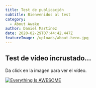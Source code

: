 ```yaml
---
title: Test de publicación
subtitle: Bienvenidos al test
category:
  - About Awake
author: Daniel Martínez
date: 2020-02-29T07:44:42.447Z
featureImage: /uploads/about-hero.jpg
---
```

## Test de vídeo incrustado...

Da click en la imagen para ver el vídeo.

[![Everything Is AWESOME](https://img.youtube.com/vi/StTqXEQ2l-Y/0.jpg)](https://www.youtube.com/watch?v=StTqXEQ2l-Y "Everything Is AWESOME")



